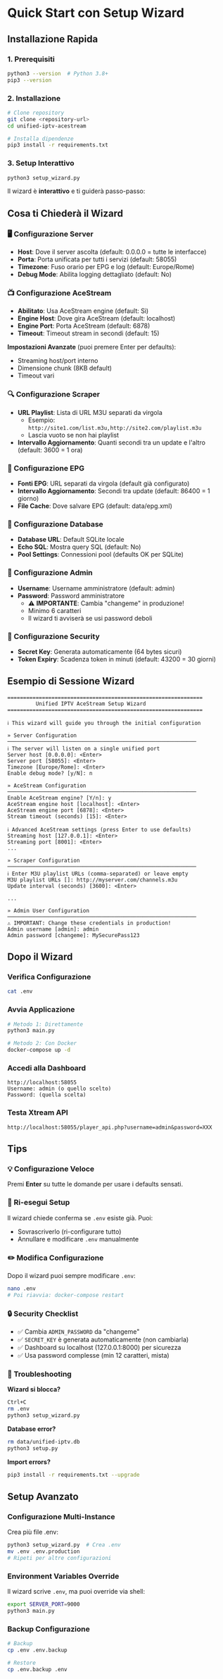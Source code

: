 # Quick Start con Setup Wizard

## Installazione Rapida

### 1. Prerequisiti
```bash
python3 --version  # Python 3.8+
pip3 --version
```

### 2. Installazione
```bash
# Clone repository
git clone <repository-url>
cd unified-iptv-acestream

# Installa dipendenze
pip3 install -r requirements.txt
```

### 3. Setup Interattivo
```bash
python3 setup_wizard.py
```

Il wizard è **interattivo** e ti guiderà passo-passo:

## Cosa ti Chiederà il Wizard

### 🖥️ Configurazione Server
- **Host**: Dove il server ascolta (default: 0.0.0.0 = tutte le interfacce)
- **Porta**: Porta unificata per tutti i servizi (default: 58055)
- **Timezone**: Fuso orario per EPG e log (default: Europe/Rome)
- **Debug Mode**: Abilita logging dettagliato (default: No)

### 📺 Configurazione AceStream
- **Abilitato**: Usa AceStream engine (default: Sì)
- **Engine Host**: Dove gira AceStream (default: localhost)
- **Engine Port**: Porta AceStream (default: 6878)
- **Timeout**: Timeout stream in secondi (default: 15)

**Impostazioni Avanzate** (puoi premere Enter per defaults):
- Streaming host/port interno
- Dimensione chunk (8KB default)
- Timeout vari

### 🔍 Configurazione Scraper
- **URL Playlist**: Lista di URL M3U separati da virgola
  - Esempio: `http://site1.com/list.m3u,http://site2.com/playlist.m3u`
  - Lascia vuoto se non hai playlist
- **Intervallo Aggiornamento**: Quanti secondi tra un update e l'altro (default: 3600 = 1 ora)

### 📅 Configurazione EPG
- **Fonti EPG**: URL separati da virgola (default già configurato)
- **Intervallo Aggiornamento**: Secondi tra update (default: 86400 = 1 giorno)
- **File Cache**: Dove salvare EPG (default: data/epg.xml)

### 💾 Configurazione Database
- **Database URL**: Default SQLite locale
- **Echo SQL**: Mostra query SQL (default: No)
- **Pool Settings**: Connessioni pool (defaults OK per SQLite)

### 👤 Configurazione Admin
- **Username**: Username amministratore (default: admin)
- **Password**: Password amministratore
  - ⚠️ **IMPORTANTE**: Cambia "changeme" in produzione!
  - Minimo 6 caratteri
  - Il wizard ti avviserà se usi password deboli

### 🔐 Configurazione Security
- **Secret Key**: Generata automaticamente (64 bytes sicuri)
- **Token Expiry**: Scadenza token in minuti (default: 43200 = 30 giorni)

## Esempio di Sessione Wizard

```
==============================================================
         Unified IPTV AceStream Setup Wizard
==============================================================

ℹ This wizard will guide you through the initial configuration

» Server Configuration
────────────────────────────────────────────────────────────
ℹ The server will listen on a single unified port
Server host [0.0.0.0]: <Enter>
Server port [58055]: <Enter>
Timezone [Europe/Rome]: <Enter>
Enable debug mode? [y/N]: n

» AceStream Configuration
────────────────────────────────────────────────────────────
Enable AceStream engine? [Y/n]: y
AceStream engine host [localhost]: <Enter>
AceStream engine port [6878]: <Enter>
Stream timeout (seconds) [15]: <Enter>

ℹ Advanced AceStream settings (press Enter to use defaults)
Streaming host [127.0.0.1]: <Enter>
Streaming port [8001]: <Enter>
...

» Scraper Configuration
────────────────────────────────────────────────────────────
ℹ Enter M3U playlist URLs (comma-separated) or leave empty
M3U playlist URLs []: http://myserver.com/channels.m3u
Update interval (seconds) [3600]: <Enter>

...

» Admin User Configuration
────────────────────────────────────────────────────────────
⚠ IMPORTANT: Change these credentials in production!
Admin username [admin]: admin
Admin password [changeme]: MySecurePass123
```

## Dopo il Wizard

### Verifica Configurazione
```bash
cat .env
```

### Avvia Applicazione
```bash
# Metodo 1: Direttamente
python3 main.py

# Metodo 2: Con Docker
docker-compose up -d
```

### Accedi alla Dashboard
```
http://localhost:58055
Username: admin (o quello scelto)
Password: (quella scelta)
```

### Testa Xtream API
```
http://localhost:58055/player_api.php?username=admin&password=XXX
```

## Tips

### 💡 Configurazione Veloce
Premi **Enter** su tutte le domande per usare i defaults sensati.

### 🔄 Ri-esegui Setup
Il wizard chiede conferma se `.env` esiste già. Puoi:
- Sovrascriverlo (ri-configurare tutto)
- Annullare e modificare `.env` manualmente

### ✏️ Modifica Configurazione
Dopo il wizard puoi sempre modificare `.env`:
```bash
nano .env
# Poi riavvia: docker-compose restart
```

### 🔒 Security Checklist
- ✅ Cambia `ADMIN_PASSWORD` da "changeme"
- ✅ `SECRET_KEY` è generata automaticamente (non cambiarla)
- ✅ Dashboard su localhost (127.0.0.1:8000) per sicurezza
- ✅ Usa password complesse (min 12 caratteri, mista)

### 🐛 Troubleshooting

**Wizard si blocca?**
```bash
Ctrl+C
rm .env
python3 setup_wizard.py
```

**Database error?**
```bash
rm data/unified-iptv.db
python3 setup.py
```

**Import errors?**
```bash
pip3 install -r requirements.txt --upgrade
```

## Setup Avanzato

### Configurazione Multi-Instance
Crea più file .env:
```bash
python3 setup_wizard.py  # Crea .env
mv .env .env.production
# Ripeti per altre configurazioni
```

### Environment Variables Override
Il wizard scrive `.env`, ma puoi override via shell:
```bash
export SERVER_PORT=9000
python3 main.py
```

### Backup Configurazione
```bash
# Backup
cp .env .env.backup

# Restore
cp .env.backup .env
```
